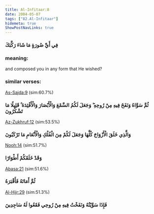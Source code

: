 ```yaml
---
title: Al-Infitaar:8
date: 2004-05-07
tags: ["82.Al-Infitaar"]
hidemeta: true 
ShowPostNavLinks: true 
---
```

### فِي أَيِّ صُورَةٍ مَا شَاءَ رَكَّبَكَ
### meaning: 
and composed you in any form that He wished?
### similar verses: 

[As-Sajda:9](/32/9) (sim:60.7%)

### ثُمَّ سَوَّاهُ وَنَفَخَ فِيهِ مِنْ رُوحِهِ ۖ وَجَعَلَ لَكُمُ السَّمْعَ وَالْأَبْصَارَ وَالْأَفْئِدَةَ ۚ قَلِيلًا مَا تَشْكُرُونَ

[Az-Zukhruf:12](/43/12) (sim:53.5%)

### وَالَّذِي خَلَقَ الْأَزْوَاجَ كُلَّهَا وَجَعَلَ لَكُمْ مِنَ الْفُلْكِ وَالْأَنْعَامِ مَا تَرْكَبُونَ

[Nooh:14](/71/14) (sim:51.7%)

### وَقَدْ خَلَقَكُمْ أَطْوَارًا

[Abasa:21](/80/21) (sim:51.6%)

### ثُمَّ أَمَاتَهُ فَأَقْبَرَهُ

[Al-Hijr:29](/15/29) (sim:51.3%)

### فَإِذَا سَوَّيْتُهُ وَنَفَخْتُ فِيهِ مِنْ رُوحِي فَقَعُوا لَهُ سَاجِدِينَ
